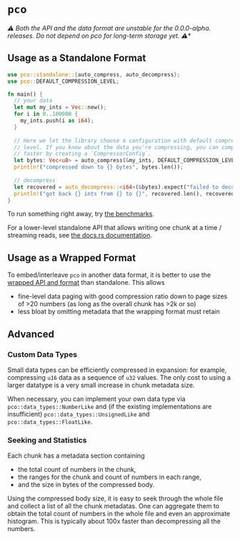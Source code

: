 # `pco`

**⚠️ Both the API and the data format are unstable for the 0.0.0-alpha.*
releases. Do not depend on pco for long-term storage yet. ⚠️**

## Usage as a Standalone Format

```rust
use pco::standalone::{auto_compress, auto_decompress};
use pco::DEFAULT_COMPRESSION_LEVEL;

fn main() {
  // your data
  let mut my_ints = Vec::new();
  for i in 0..100000 {
    my_ints.push(i as i64);
  }
 
  // Here we let the library choose a configuration with default compression
  // level. If you know about the data you're compressing, you can compress
  // faster by creating a `CompressorConfig`.
  let bytes: Vec<u8> = auto_compress(&my_ints, DEFAULT_COMPRESSION_LEVEL);
  println!("compressed down to {} bytes", bytes.len());
 
  // decompress
  let recovered = auto_decompress::<i64>(&bytes).expect("failed to decompress");
  println!("got back {} ints from {} to {}", recovered.len(), recovered[0], recovered.last().unwrap());
}
```

To run something right away, try
[the benchmarks](../bench/README.md).

For a lower-level standalone API that allows writing one chunk at a time /
streaming reads, see [the docs.rs documentation](https://docs.rs/pco/latest/pco/).

## Usage as a Wrapped Format

To embed/interleave `pco` in another data format, it is better to use
the [wrapped API and format](src/wrapped) than standalone. 
This allows
* fine-level data paging with good compression ratio down to page sizes of >20 numbers
(as long as the overall chunk has >2k or so)
* less bloat by omitting metadata that the wrapping format must retain

## Advanced

### Custom Data Types

Small data types can be efficiently compressed in expansion:
for example, compressing `u16` data as a sequence of `u32`
values.  The only cost to using a larger datatype is a very small
increase in chunk metadata size.

When necessary, you can implement your own data type via
`pco::data_types::NumberLike` and (if the existing
implementations are insufficient)
`pco::data_types::UnsignedLike` and
`pco::data_types::FloatLike`.

### Seeking and Statistics

Each chunk has a metadata section containing
* the total count of numbers in the chunk,
* the ranges for the chunk and count of numbers in each range,
* and the size in bytes of the compressed body.

Using the compressed body size, it is easy to seek through the whole file
and collect a list of all the chunk metadatas.
One can aggregate them to obtain the total count of numbers in the whole file
and even an approximate histogram.
This is typically about 100x faster than decompressing all the numbers.
